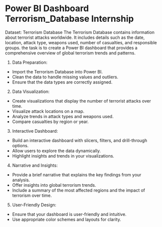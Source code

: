 # Power BI Dashboard Terrorism_Database Internship
Dataset: Terrorism Database
The Terrorism Database contains information about terrorist attacks worldwide. It includes details such as the date, location, attack type,
weapons used, number of casualties, and responsible groups. the task is to create a Power BI dashboard that provides a comprehensive overview of global terrorism trends and patterns.

1. Data Preparation:
- Import the Terrorism Database into Power BI.
- Clean the data to handle missing values and outliers.
- Ensure that the data types are correctly assigned.

2. Data Visualization:
- Create visualizations that display the number of terrorist attacks over time.
- Visualize attack locations on a map.
- Analyze trends in attack types and weapons used.
- Compare casualties by region or year.

3. Interactive Dashboard:
- Build an interactive dashboard with slicers, filters, and drill-through options.
- Allow users to explore the data dynamically.
- Highlight insights and trends in your visualizations.

4. Narrative and Insights:
- Provide a brief narrative that explains the key findings from your analysis.
- Offer insights into global terrorism trends.
- Include a summary of the most affected regions and the impact of terrorism
  over time.

5. User-Friendly Design:
- Ensure that your dashboard is user-friendly and intuitive.
- Use appropriate color schemes and layouts for clarity.

  
